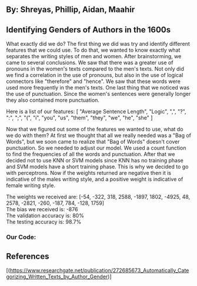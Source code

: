 ## By: Shreyas, Phillip, Aidan, Maahir

## Identifying Genders of Authors in the 1600s

What exactly did we do? The first thing we did was try and identify different features that we could use. To do that, we wanted to know exactly what separates the writing styles of men and women. After brainstorming, we came to several conclusions. We saw that there was a greater use of pronouns in the women's texts compared to the men's texts. Not only did we find a correlation in the use of pronouns, but also in the use of logical connectors like "therefore" and "hence". We saw that these words were used more frequently in the men's texts. One last thing that we noticed was the use of punctuation. Since the women's sentences were generally longer they also contained more punctuation. 

Here is a list of our features: [ "Average Sentence Length",  "Logic",  ",",  "?",  ":",  ";",  "(",  "i",  "you",  "us",  "them",  "they",  "we",  "he",  "she" ]

Now that we figured out some of the features we wanted to use, what do we do with them? At first we thought that all we really needed was a "Bag of Words", but we soon came to realize that "Bag of Words" doesn't cover punctuation. So we needed to adjust our model. We used a count function to find the frequencies of all the words and punctuation. After that we decided not to use KNN or SVM models since KNN has no training phase and SVM models have a short training phase. This is why we decided to go with perceptrons. Now if the weights returned are negative then it is indicative of the males writing style, and a positive weight is indicative of female writing style.

The weights we received are: [-54,  -322,   318,  2588, -1897,  1802, -4925,    48,  2578, -2821,  -260,  -187,   784,  -128,  1759] <br>
The bias we received is: -876 <br>
The validation accuracy is: 80%  <br>
The testing accuracy is: 98.7%

<body>
        <div class = "center">
            <h3>Our Code:</h3>
            <script src="https://gist.github.com/shreyas-s125/74bdb14a1dafab9619a30c08c73ff714.js" width="30"></script>
        </div>
    </body>  

## References

[(https://www.researchgate.net/publication/272685673_Automatically_Categorizing_Written_Texts_by_Author_Gender)]



